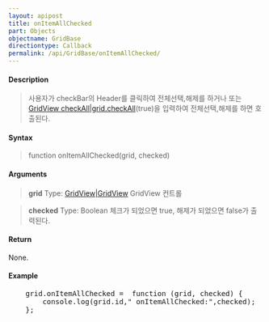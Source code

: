 ```yaml
---
layout: apipost
title: onItemAllChecked
part: Objects
objectname: GridBase
directiontype: Callback
permalink: /api/GridBase/onItemAllChecked/
---
```



#### Description

> 사용자가 checkBar의 Header를 클릭하여 전체선택,해제를 하거나 또는 [GridView checkAll\|grid.checkAll](/api/GridBase/)(true)을 입력하여 전체선택,해제를 하면 호출된다.

#### Syntax

> function onItemAllChecked(grid, checked)

#### Arguments

> **grid**
> Type: [GridView\|GridView](/api/GridBase/)
> GridView 컨트롤

> **checked**
> Type: Boolean
> 체크가 되었으면 true, 해제가 되었으면 false가 출력된다.

#### Return

None.

#### Example

<pre class="prettyprint">
    grid.onItemAllChecked =  function (grid, checked) {
        console.log(grid.id," onItemAllChecked:",checked);
    };
</pre>

